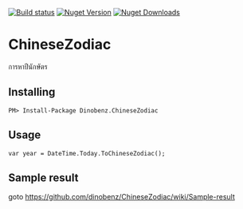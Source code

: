 [![Build status](https://api.travis-ci.org/dinobenz/ChineseZodiac.png)](https://travis-ci.org/dinobenz/ChineseZodiac)
[![Nuget Version](https://img.shields.io/nuget/v/Dinobenz.ChineseZodiac.svg)](https://www.nuget.org/packages/Dinobenz.ChineseZodiac)
[![Nuget Downloads](https://img.shields.io/nuget/dt/Dinobenz.ChineseZodiac.svg)](https://www.nuget.org/packages/Dinobenz.ChineseZodiac)

# ChineseZodiac
การหาปีนักษัตร

## Installing
```shell
PM> Install-Package Dinobenz.ChineseZodiac
```

## Usage
```shell
var year = DateTime.Today.ToChineseZodiac();
```

## Sample result
goto https://github.com/dinobenz/ChineseZodiac/wiki/Sample-result